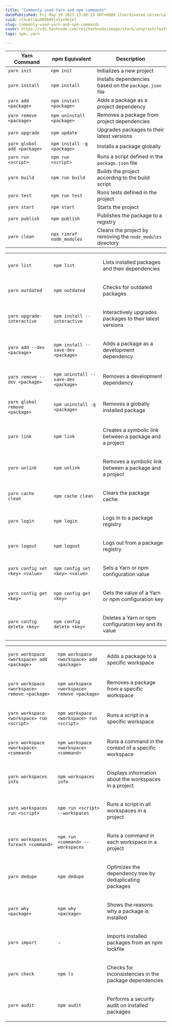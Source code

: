 ```yaml
---
title: "Commonly used Yarn and npm commands"
datePublished: Fri May 19 2023 13:08:23 GMT+0000 (Coordinated Universal Time)
cuid: clhuktlbu000609jx5ys9bjm7
slug: commonly-used-yarn-and-npm-commands
cover: https://cdn.hashnode.com/res/hashnode/image/stock/unsplash/fyaTq-fIlro/upload/17e63e77b8f23c4b9dcfcaed655cb398.jpeg
tags: npm, yarn

---
```


| Yarn Command | npm Equivalent | Description |
| --- | --- | --- |
| `yarn init` | `npm init` | Initializes a new project |
| `yarn install` | `npm install` | Installs dependencies based on the `package.json` file |
| `yarn add <package>` | `npm install <package>` | Adds a package as a project dependency |
| `yarn remove <package>` | `npm uninstall <package>` | Removes a package from project dependencies |
| `yarn upgrade` | `npm update` | Upgrades packages to their latest versions |
| `yarn global add <package>` | `npm install -g <package>` | Installs a package globally |
| `yarn run <script>` | `npm run <script>` | Runs a script defined in the `package.json` file |
| `yarn build` | `npm run build` | Builds the project according to the build script |
| `yarn test` | `npm run test` | Runs tests defined in the project |
| `yarn start` | `npm start` | Starts the project |
| `yarn publish` | `npm publish` | Publishes the package to a registry |
| `yarn clean` | `npx rimraf node_modules` | Cleans the project by removing the `node_modules` directory |

<table><tbody><tr><td colspan="1" rowspan="1"><p><code>yarn list</code></p></td><td colspan="1" rowspan="1" colwidth="304"><p><code>npm list</code></p></td><td colspan="1" rowspan="1" colwidth="242"><p>Lists installed packages and their dependencies</p></td></tr><tr><td colspan="1" rowspan="1"><p><code>yarn outdated</code></p></td><td colspan="1" rowspan="1" colwidth="304"><p><code>npm outdated</code></p></td><td colspan="1" rowspan="1" colwidth="242"><p>Checks for outdated packages</p></td></tr><tr><td colspan="1" rowspan="1"><p><code>yarn upgrade-interactive</code></p></td><td colspan="1" rowspan="1" colwidth="304"><p><code>npm install --interactive</code></p></td><td colspan="1" rowspan="1" colwidth="242"><p>Interactively upgrades packages to their latest versions</p></td></tr><tr><td colspan="1" rowspan="1"><p><code>yarn add --dev &lt;package&gt;</code></p></td><td colspan="1" rowspan="1" colwidth="304"><p><code>npm install --save-dev &lt;package&gt;</code></p></td><td colspan="1" rowspan="1" colwidth="242"><p>Adds a package as a development dependency</p></td></tr><tr><td colspan="1" rowspan="1"><p><code>yarn remove --dev &lt;package&gt;</code></p></td><td colspan="1" rowspan="1" colwidth="304"><p><code>npm uninstall --save-dev &lt;package&gt;</code></p></td><td colspan="1" rowspan="1" colwidth="242"><p>Removes a development dependency</p></td></tr><tr><td colspan="1" rowspan="1"><p><code>yarn global remove &lt;package&gt;</code></p></td><td colspan="1" rowspan="1" colwidth="304"><p><code>npm uninstall -g &lt;package&gt;</code></p></td><td colspan="1" rowspan="1" colwidth="242"><p>Removes a globally installed package</p></td></tr><tr><td colspan="1" rowspan="1"><p><code>yarn link</code></p></td><td colspan="1" rowspan="1" colwidth="304"><p><code>npm link</code></p></td><td colspan="1" rowspan="1" colwidth="242"><p>Creates a symbolic link between a package and a project</p></td></tr><tr><td colspan="1" rowspan="1"><p><code>yarn unlink</code></p></td><td colspan="1" rowspan="1" colwidth="304"><p><code>npm unlink</code></p></td><td colspan="1" rowspan="1" colwidth="242"><p>Removes a symbolic link between a package and a project</p></td></tr><tr><td colspan="1" rowspan="1"><p><code>yarn cache clean</code></p></td><td colspan="1" rowspan="1" colwidth="304"><p><code>npm cache clean</code></p></td><td colspan="1" rowspan="1" colwidth="242"><p>Clears the package cache</p></td></tr><tr><td colspan="1" rowspan="1"><p><code>yarn login</code></p></td><td colspan="1" rowspan="1" colwidth="304"><p><code>npm login</code></p></td><td colspan="1" rowspan="1" colwidth="242"><p>Logs in to a package registry</p></td></tr><tr><td colspan="1" rowspan="1"><p><code>yarn logout</code></p></td><td colspan="1" rowspan="1" colwidth="304"><p><code>npm logout</code></p></td><td colspan="1" rowspan="1" colwidth="242"><p>Logs out from a package registry</p></td></tr><tr><td colspan="1" rowspan="1"><p><code>yarn config set &lt;key&gt; &lt;value&gt;</code></p></td><td colspan="1" rowspan="1" colwidth="304"><p><code>npm config set &lt;key&gt; &lt;value&gt;</code></p></td><td colspan="1" rowspan="1" colwidth="242"><p>Sets a Yarn or npm configuration value</p></td></tr><tr><td colspan="1" rowspan="1"><p><code>yarn config get &lt;key&gt;</code></p></td><td colspan="1" rowspan="1" colwidth="304"><p><code>npm config get &lt;key&gt;</code></p></td><td colspan="1" rowspan="1" colwidth="242"><p>Gets the value of a Yarn or npm configuration key</p></td></tr><tr><td colspan="1" rowspan="1"><p><code>yarn config delete &lt;key&gt;</code></p></td><td colspan="1" rowspan="1" colwidth="304"><p><code>npm config delete &lt;key&gt;</code></p></td><td colspan="1" rowspan="1" colwidth="242"><p>Deletes a Yarn or npm configuration key and its value</p></td></tr></tbody></table>

<table><tbody><tr><td colspan="1" rowspan="1"><p><code>yarn workspace &lt;workspace&gt; add &lt;package&gt;</code></p></td><td colspan="1" rowspan="1"><p><code>npm workspace &lt;workspace&gt; add &lt;package&gt;</code></p></td><td colspan="1" rowspan="1"><p>Adds a package to a specific workspace</p></td></tr><tr><td colspan="1" rowspan="1"><p><code>yarn workspace &lt;workspace&gt; remove &lt;package&gt;</code></p></td><td colspan="1" rowspan="1"><p><code>npm workspace &lt;workspace&gt; remove &lt;package&gt;</code></p></td><td colspan="1" rowspan="1"><p>Removes a package from a specific workspace</p></td></tr><tr><td colspan="1" rowspan="1"><p><code>yarn workspace &lt;workspace&gt; run &lt;script&gt;</code></p></td><td colspan="1" rowspan="1"><p><code>npm workspace &lt;workspace&gt; run &lt;script&gt;</code></p></td><td colspan="1" rowspan="1"><p>Runs a script in a specific workspace</p></td></tr><tr><td colspan="1" rowspan="1"><p><code>yarn workspace &lt;workspace&gt; &lt;command&gt;</code></p></td><td colspan="1" rowspan="1"><p><code>npm workspace &lt;workspace&gt; &lt;command&gt;</code></p></td><td colspan="1" rowspan="1"><p>Runs a command in the context of a specific workspace</p></td></tr><tr><td colspan="1" rowspan="1"><p><code>yarn workspaces info</code></p></td><td colspan="1" rowspan="1"><p><code>npm workspaces info</code></p></td><td colspan="1" rowspan="1"><p>Displays information about the workspaces in a project</p></td></tr><tr><td colspan="1" rowspan="1"><p><code>yarn workspaces run &lt;script&gt;</code></p></td><td colspan="1" rowspan="1"><p><code>npm run &lt;script&gt; --workspaces</code></p></td><td colspan="1" rowspan="1"><p>Runs a script in all workspaces in a project</p></td></tr><tr><td colspan="1" rowspan="1"><p><code>yarn workspaces foreach &lt;command&gt;</code></p></td><td colspan="1" rowspan="1"><p><code>npm run &lt;command&gt; --workspaces</code></p></td><td colspan="1" rowspan="1"><p>Runs a command in each workspace in a project</p></td></tr><tr><td colspan="1" rowspan="1"><p><code>yarn dedupe</code></p></td><td colspan="1" rowspan="1"><p><code>npm dedupe</code></p></td><td colspan="1" rowspan="1"><p>Optimizes the dependency tree by deduplicating packages</p></td></tr><tr><td colspan="1" rowspan="1"><p><code>yarn why &lt;package&gt;</code></p></td><td colspan="1" rowspan="1"><p><code>npm why &lt;package&gt;</code></p></td><td colspan="1" rowspan="1"><p>Shows the reasons why a package is installed</p></td></tr><tr><td colspan="1" rowspan="1"><p><code>yarn import</code></p></td><td colspan="1" rowspan="1"><p>-</p></td><td colspan="1" rowspan="1"><p>Imports installed packages from an npm lockfile</p></td></tr><tr><td colspan="1" rowspan="1"><p><code>yarn check</code></p></td><td colspan="1" rowspan="1"><p><code>npm ls</code></p></td><td colspan="1" rowspan="1"><p>Checks for inconsistencies in the package dependencies</p></td></tr><tr><td colspan="1" rowspan="1"><p><code>yarn audit</code></p></td><td colspan="1" rowspan="1"><p><code>npm audit</code></p></td><td colspan="1" rowspan="1"><p>Performs a security audit on installed packages</p></td></tr></tbody></table>